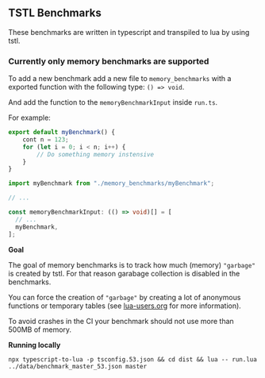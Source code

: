 ## TSTL Benchmarks

These benchmarks are written in typescript and transpiled to lua by using tstl.

### Currently only memory benchmarks are supported

To add a new benchmark add a new file to `memory_benchmarks`
with a exported function with the following type: `() => void`.

And add the function to the `memoryBenchmarkInput` inside `run.ts`.

For example:

```ts
export default myBenchmark() {
    cont n = 123;
    for (let i = 0; i < n; i++) {
        // Do something memory instensive
    }
}
```

```ts
import myBenchmark from "./memory_benchmarks/myBenchmark";

// ...

const memoryBenchmarkInput: (() => void)[] = [
  // ...
  myBenchmark,
];
```

**Goal**

The goal of memory benchmarks is to track how much (memory) `"garbage"` is created by tstl.
For that reason garabage collection is disabled in the benchmarks.

You can force the creation of `"garbage"` by creating a lot of anonymous functions or temporary tables (see [lua-users.org](http://lua-users.org/wiki/OptimisingGarbageCollection) for more information).

To avoid crashes in the CI your benchmark should not use more than 500MB of memory.

**Running locally**

`npx typescript-to-lua -p tsconfig.53.json && cd dist && lua -- run.lua ../data/benchmark_master_53.json master`

